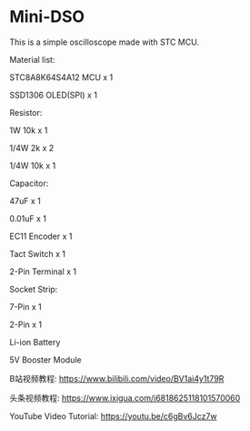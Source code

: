 # Mini-DSO
This is a simple oscilloscope made with STC MCU. 

Material list:

STC8A8K64S4A12 MCU x 1 

SSD1306 OLED(SPI) x 1

Resistor: 

1W 10k x 1 

1/4W 2k x 2 

1/4W 10k x 1


Capacitor: 

47uF x 1 

0.01uF x 1


EC11 Encoder x 1 

Tact Switch x 1 

2-Pin Terminal x 1

Socket Strip: 

7-Pin x 1 

2-Pin x 1

Li-ion Battery 

5V Booster Module

B站视频教程: https://www.bilibili.com/video/BV1ai4y1t79R

头条视频教程: https://www.ixigua.com/i6818625118101570060

YouTube Video Tutorial: https://youtu.be/c6gBv6Jcz7w
